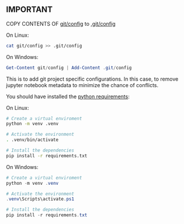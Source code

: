 ## IMPORTANT

COPY CONTENTS OF [git/config](git/config) to [.git/config](.git/config)

On Linux:

```bash
cat git/config >> .git/config
```

On Windows:

```ps1
Get-Content git/config | Add-Content .git/config
```

This is to add git project specific configurations. In this case, to remove jupyter notebook metadata to minimize the chance of conflicts.

You should have installed the [python requirements](requirements.txt):

On Linux:

```bash
# Create a virtual enviroment
python -m venv .venv

# Activate the environment
. .venv/bin/activate

# Install the dependencies
pip install -r requirements.txt
```

On Windows:

```ps1
# Create a virtual enviroment
python -m venv .venv

# Activate the environment
.venv\Scripts\activate.ps1

# Install the dependencies
pip install -r requirements.txt
```
